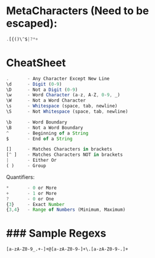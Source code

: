 # MetaCharacters (Need to be escaped):

```javascript
.[{()\^$|?*+
```

# CheatSheet

```javascript
.       - Any Character Except New Line
\d      - Digit (0-9)
\D      - Not a Digit (0-9)
\w      - Word Character (a-z, A-Z, 0-9, _)
\W      - Not a Word Character
\s      - Whitespace (space, tab, newline)
\S      - Not Whitespace (space, tab, newline)

\b      - Word Boundary
\B      - Not a Word Boundary
^       - Beginning of a String
$       - End of a String

[]      - Matches Characters in brackets
[^ ]    - Matches Characters NOT in brackets
|       - Either Or
( )     - Group

```

Quantifiers:

```javascript
*       - 0 or More
+       - 1 or More
?       - 0 or One
{3}     - Exact Number
{3,4}   - Range of Numbers (Minimum, Maximum)
```



# ### Sample Regexs ####

```javascraipt
[a-zA-Z0-9_.+-]+@[a-zA-Z0-9-]+\.[a-zA-Z0-9-.]+
```
